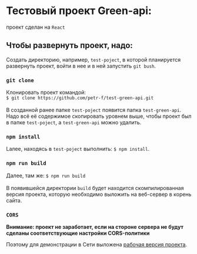 # Тестовый проект Green-api:

проект сделан на `React`

## Чтобы развернуть проект, надо:

Создать директорию, например, `test-poject`, в которой планируется развернуть проект, войти в нее и в ней запустить `git bush`.

### `git clone`

Клонировать проект командой:\
`$ git clone https://github.com/petr-f/test-green-api.git` \
\
В созданной ранее папке `test-poject` появится папка `test-green-api`.\
Надо всё её содержимое скопировать уровнем выше, чтобы проект был в папке `test-poject`, а `test-green-api` можно удалить.

### `npm install`

Lалее, находясь в `test-poject` выполнить: `$ npm install`.

### `npm run build`

Далее, там же: `$ npm run build` \
\
В появившейся директории `build` будет находится скомпилированная версия проекта, которую необходимо выложить на веб-сервер в корень сайта.

### `CORS`

**Внимание: проект не заработает, если на стороне сервера не будут сделаны соответствующие настройки CORS-политики**

Поэтому для демонстрации в Сети выложена [рабочая версия проекта](https://green-api.petrf.ru/).

